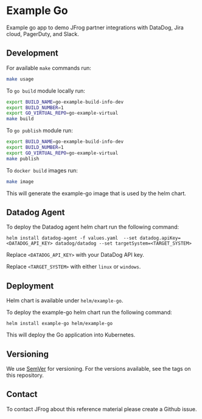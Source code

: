 # Example Go

Example go app to demo JFrog partner integrations with DataDog, Jira cloud, PagerDuty, and Slack.

## Development

For available `make` commands run:

```bash
make usage
```

To `go build` module locally run:

```bash
export BUILD_NAME=go-example-build-info-dev
export BUILD_NUMBER=1
export GO_VIRTUAL_REPO=go-example-virtual
make build
```

To `go publish` module run:

```bash
export BUILD_NAME=go-example-build-info-dev
export BUILD_NUMBER=1
export GO_VIRTUAL_REPO=go-example-virtual
make publish
```

To `docker build` images run:

```bash
make image
```

This will generate the example-go image that is used by the helm chart.

## Datadog Agent

To deploy the Datadog agent helm chart run the following command:

`helm install datadog-agent -f values.yaml  --set datadog.apiKey=<DATADOG_API_KEY> datadog/datadog --set targetSystem=<TARGET_SYSTEM>`

Replace `<DATADOG_API_KEY>` with your DataDog API key.

Replace `<TARGET_SYSTEM>` with either `linux` or `windows`.

## Deployment

Helm chart is available under `helm/example-go`.

To deploy the example-go helm chart run the following command:

`helm install example-go helm/example-go`

This will deploy the Go application into Kubernetes.

## Versioning
We use [SemVer](http://semver.org/) for versioning. For the versions available, see the tags on this repository.

## Contact

To contact JFrog about this reference material please create a Github issue.